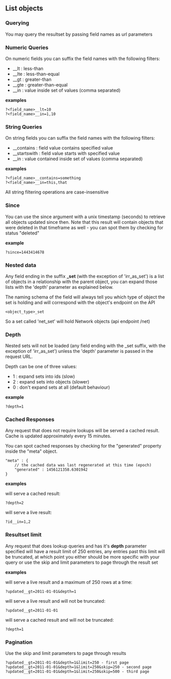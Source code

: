 ## List objects

### Querying

You may query the resultset by passing field names as url parameters

### Numeric Queries

On numeric fields you can suffix the field names with the following filters:

- \_\_lt : less-than
- \_\_lte : less-than-equal
- \_\_gt : greater-than
- \_\_gte : greater-than-equal
- \_\_in : value inside set of values (comma separated)

**examples**

    ?<field_name>__lt=10
    ?<field_name>__in=1,10

### String Queries

On string fields you can suffix the field names with the following filters:

- \_\_contains : field value contains specified value
- \_\_startswith : field value starts with specified value
- \_\_in : value contained inside set of values (comma separated)

**examples**

    ?<field_name>__contains=something
    ?<field_name>__in=this,that

All string filtering operations are case-insensitive

### Since


You can use the since argument with a unix timestamp (seconds) to retrieve all
objects updated since then. Note that this result will contain objects that were
deleted in that timeframe as well - you can spot them by checking for status "deleted"

**example**

    ?since=1443414678

### Nested data

Any field ending in the suffix **_set** (with the exception of 'irr_as_set') is a list of objects in a relationship with the parent
object, you can expand those lists with the 'depth' parameter as explained below.

The naming schema of the field will always tell you which type of object the set is holding
and will correspond with the object's endpoint on the API

    <object_type>_set

So a set called 'net_set' will hold Network objects (api endpoint /net)

### Depth

Nested sets will not be loaded (any field ending with the _set suffix, with the exception of 'irr_as_set') unless the 'depth'
parameter is passed in the request URL.

Depth can be one of three values:

  - 1 : expand sets into ids (slow)
  - 2 : expand sets into objects (slower)
  - 0 : don't expand sets at all (default behaviour)

**example**

    ?depth=1

### Cached Responses

Any request that does not require lookups will be served a cached result. Cache is updated approximately every 15 minutes.

You can spot cached responses by checking for the "generated" property inside the "meta" object.

    "meta" : {
        // the cached data was last regenerated at this time (epoch)
        "generated" : 1456121358.6301942
    }

**examples**

will serve a cached result:

    ?depth=2

will serve a live result:

    ?id__in=1,2

### Resultset limit

Any request that does lookup queries and has it's **depth** parameter specified will have a result limit of 250 entries, any entries past this limit will be truncated, at which point you either should be more specific with your query or use the skip and limit parameters to page through the result set

**examples**

will serve a live result and a maximum of 250 rows at a time:

    ?updated__gt=2011-01-01&depth=1

will serve a live result and will not be truncated:

    ?updated__gt=2011-01-01

will serve a cached result and will not be truncated:

    ?depth=1

### Pagination

Use the skip and limit parameters to page through results

    ?updated__gt=2011-01-01&depth=1&limit=250 - first page
    ?updated__gt=2011-01-01&depth=1&limit=250&skip=250 - second page
    ?updated__gt=2011-01-01&depth=1&limit=250&skip=500 - third page
